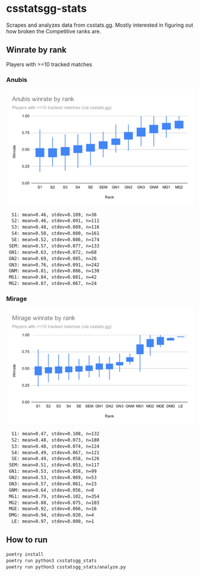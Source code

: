 # csstatsgg-stats

Scrapes and analyzes data from csstats.gg. Mostly interested in figuring out how broken the Competitive ranks are.

## Winrate by rank

Players with >=10 tracked matches

### Anubis

![Anubis winrate by rank](img/anubis_winrate.svg)

```txt
  S1: mean=0.46, stdev=0.109, n=36
  S2: mean=0.46, stdev=0.091, n=111
  S3: mean=0.48, stdev=0.089, n=116
  S4: mean=0.50, stdev=0.080, n=161
  SE: mean=0.52, stdev=0.086, n=174
 SEM: mean=0.57, stdev=0.077, n=133
 GN1: mean=0.63, stdev=0.072, n=68
 GN2: mean=0.69, stdev=0.085, n=26
 GN3: mean=0.76, stdev=0.091, n=242
 GNM: mean=0.81, stdev=0.086, n=130
 MG1: mean=0.84, stdev=0.081, n=42
 MG2: mean=0.87, stdev=0.067, n=24
```

### Mirage

![Mirage winrate by rank](img/mirage_winrate.svg)


```txt
  S1: mean=0.47, stdev=0.108, n=132
  S2: mean=0.48, stdev=0.073, n=180
  S3: mean=0.48, stdev=0.074, n=124
  S4: mean=0.49, stdev=0.067, n=121
  SE: mean=0.49, stdev=0.058, n=126
 SEM: mean=0.51, stdev=0.053, n=117
 GN1: mean=0.53, stdev=0.058, n=99
 GN2: mean=0.53, stdev=0.069, n=53
 GN3: mean=0.57, stdev=0.061, n=23
 GNM: mean=0.64, stdev=0.056, n=8
 MG1: mean=0.79, stdev=0.102, n=354
 MG2: mean=0.88, stdev=0.075, n=103
 MGE: mean=0.92, stdev=0.066, n=16
 DMG: mean=0.94, stdev=0.020, n=4
  LE: mean=0.97, stdev=0.000, n=1
```

## How to run

```sh
poetry install
poetry run python3 csstatsgg_stats
poetry run python3 csstatsgg_stats/analyze.py 
```
